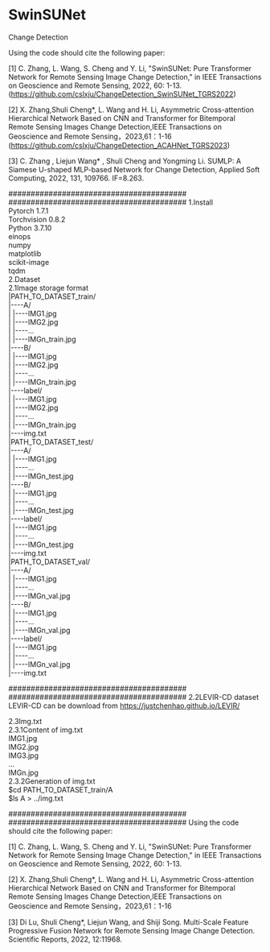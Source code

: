 # SwinSUNet
Change Detection


Using the code should cite the following paper:

[1] C. Zhang, L. Wang, S. Cheng and Y. Li, "SwinSUNet: Pure Transformer Network for Remote Sensing Image Change Detection," in IEEE Transactions on Geoscience and Remote Sensing, 2022, 60: 1-13.(https://github.com/cslxju/ChangeDetection_SwinSUNet_TGRS2022)

[2] X. Zhang,Shuli Cheng*, L. Wang and H. Li, Asymmetric Cross-attention Hierarchical Network Based on CNN and Transformer for Bitemporal Remote Sensing Images Change Detection,IEEE Transactions on Geoscience and Remote Sensing，2023,61：1-16 (https://github.com/cslxju/ChangeDetection_ACAHNet_TGRS2023)

[3] C. Zhang , Liejun Wang* , Shuli Cheng and Yongming Li. SUMLP: A Siamese U-shaped MLP-based Network for Change Detection, Applied Soft Computing, 2022, 131, 109766. IF=8.263.

########################################
########################################
1.Install  
Pytorch 1.7.1  
Torchvision 0.8.2  
Python 3.7.10  
einops  
numpy  
matplotlib  
scikit-image  
tqdm  
2.Dataset  
2.1Image storage format  
|PATH_TO_DATASET_train/  
|----A/  
|  |----IMG1.jpg  
|  |----IMG2.jpg  
|  |----...  
|  |----IMGn_train.jpg  
|----B/  
|  |----IMG1.jpg  
|  |----IMG2.jpg  
|  |----...  
|  |----IMGn_train.jpg  
|----label/  
|  |----IMG1.jpg  
|  |----IMG2.jpg  
|  |----...  
|  |----IMGn_train.jpg  
|----img.txt  
|PATH_TO_DATASET_test/  
|----A/  
|  |----IMG1.jpg  
|  |----...  
|  |----IMGn_test.jpg  
|----B/  
|  |----IMG1.jpg  
|  |----...  
|  |----IMGn_test.jpg  
|----label/  
|  |----IMG1.jpg  
|  |----...  
|  |----IMGn_test.jpg  
|----img.txt  
|PATH_TO_DATASET_val/  
|----A/  
|  |----IMG1.jpg  
|  |----...  
|  |----IMGn_val.jpg  
|----B/  
|  |----IMG1.jpg  
|  |----...  
|  |----IMGn_val.jpg  
|----label/  
|  |----IMG1.jpg  
|  |----...  
|  |----IMGn_val.jpg  
|----img.txt  


########################################
########################################
2.2LEVIR-CD dataset  
LEVIR-CD can be download from https://justchenhao.github.io/LEVIR/  

2.3Img.txt  
2.3.1Content of img.txt  
IMG1.jpg  
IMG2.jpg  
IMG3.jpg  
...  
IMGn.jpg  
2.3.2Generation of img.txt  
$cd PATH_TO_DATASET_train/A  
$ls A > ../img.txt  

########################################
########################################
Using the code should cite the following paper:

[1] C. Zhang, L. Wang, S. Cheng and Y. Li, "SwinSUNet: Pure Transformer Network for Remote Sensing Image Change Detection," in IEEE Transactions on Geoscience and Remote Sensing, 2022, 60: 1-13.

[2] X. Zhang,Shuli Cheng*, L. Wang and H. Li, Asymmetric Cross-attention Hierarchical Network Based on CNN and Transformer for Bitemporal Remote Sensing Images Change Detection,IEEE Transactions on Geoscience and Remote Sensing，2023,61：1-16

[3] Di Lu, Shuli Cheng*, Liejun Wang, and Shiji Song. Multi-Scale Feature Progressive Fusion Network for Remote Sensing Image Change Detection. Scientific Reports, 2022, 12:11968.
